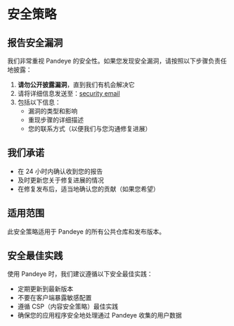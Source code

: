 # 安全策略

## 报告安全漏洞

我们非常重视 Pandeye 的安全性。如果您发现安全漏洞，请按照以下步骤负责任地披露：

1. **请勿公开披露漏洞**，直到我们有机会解决它
2. 请将详细信息发送至：[security email](18512857416@163.com)
3. 包括以下信息：
   - 漏洞的类型和影响
   - 重现步骤的详细描述
   - 您的联系方式（以便我们与您沟通修复进展）

## 我们承诺

- 在 24 小时内确认收到您的报告
- 及时更新您关于修复进展的情况
- 在修复发布后，适当地确认您的贡献（如果您希望）

## 适用范围

此安全策略适用于 Pandeye 的所有公共仓库和发布版本。

## 安全最佳实践

使用 Pandeye 时，我们建议遵循以下安全最佳实践：

- 定期更新到最新版本
- 不要在客户端暴露敏感配置
- 遵循 CSP（内容安全策略）最佳实践
- 确保您的应用程序安全地处理通过 Pandeye 收集的用户数据
